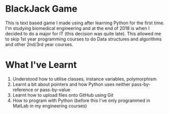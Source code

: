 # BlackJack Game
This is text based game I made using after learning Python for the first time. I'm studying biomedical engineering and at the end of 2018 is when I decided to do a major for IT (this decision was quite late). This allowed me to skip 1st year programming courses to do Data structures and algorithms and other 2nd/3rd year courses.

# What I've Learnt
1. Understood how to utilise classes, instance variables, polymorphism
2. Learnt a bit about pointers and how Python uses neither pass-by-reference or pass-by-value
3. Learnt how to upload files onto GitHub using Git
4. How to program with Python (before this I've only programmed in MatLab in my engineering courses)
